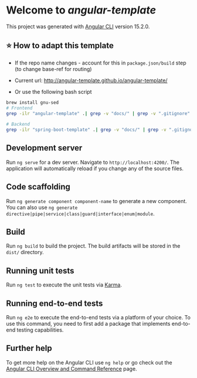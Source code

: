 # Welcome to *angular-template*

This project was generated with [Angular CLI](https://github.com/angular/angular-cli) version 15.2.0.
## ⭐️ How to adapt this template
- If the repo name changes - account for this in `package.json/build` step (to change base-ref for routing)
- Current url: http://angular-template.github.io/angular-template/

- Or use the following bash script
```bash
brew install gnu-sed
# Frontend 
grep -ilr "angular-template" .| grep -v "docs/" | grep -v ".gitignore"| grep -v "package-lock.json" | grep -v ".angular/" | grep -v ".node_modules/" | grep -v ".git/" | grep -v ".idea/" | xargs gsed -i s/angular-template/java-islands/g
 
# Backend
grep -ilr "spring-boot-template" .| grep -v "docs/" | grep -v ".gitignore"| grep -v "package-lock.json" | grep -v ".angular/" | grep -v ".node_modules/" | grep -v ".git/" | grep -v ".idea/" | xargs gsed -i s/spring-boot-template/api-java-islands/g
```


## Development server

Run `ng serve` for a dev server. Navigate to `http://localhost:4200/`. The application will automatically reload if you change any of the source files.

## Code scaffolding

Run `ng generate component component-name` to generate a new component. You can also use `ng generate directive|pipe|service|class|guard|interface|enum|module`.

## Build

Run `ng build` to build the project. The build artifacts will be stored in the `dist/` directory.

## Running unit tests

Run `ng test` to execute the unit tests via [Karma](https://karma-runner.github.io).

## Running end-to-end tests

Run `ng e2e` to execute the end-to-end tests via a platform of your choice. To use this command, you need to first add a package that implements end-to-end testing capabilities.

## Further help

To get more help on the Angular CLI use `ng help` or go check out the [Angular CLI Overview and Command Reference](https://angular.io/cli) page.
